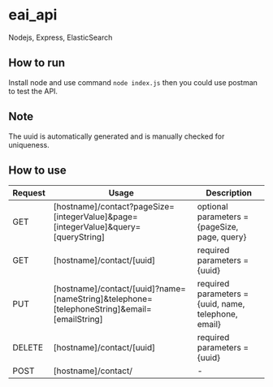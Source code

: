 # eai_api
Nodejs, Express, ElasticSearch

## How to run

Install node and use command `node index.js` then you could use postman to test the API. 

## Note

The uuid is automatically generated and is manually checked for uniqueness.


## How to use

Request | Usage | Description
--------|-------|-----------
GET | [hostname]/contact?pageSize=[integerValue]&page=[integerValue]&query=[queryString] | optional parameters = {pageSize, page, query}
GET | [hostname]/contact/[uuid] | required parameters = {uuid}
PUT | [hostname]/contact/[uuid]?name=[nameString]&telephone=[telephoneString]&email=[emailString] | required parameters = {uuid, name, telephone, email}
DELETE | [hostname]/contact/[uuid] | required parameters = {uuid}
POST | [hostname]/contact/ | -

